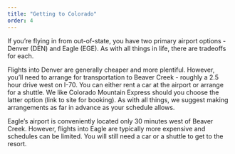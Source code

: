 ```yaml
---
title: "Getting to Colorado"
order: 4
---
```


If you’re flying in from out-of-state, you have two primary airport options - Denver (DEN) and Eagle (EGE).  As with all things in life, there are tradeoffs for each.

Flights into Denver are generally cheaper and more plentiful. However, you’ll need to arrange for transportation to Beaver Creek - roughly a 2.5 hour drive west on I-70. You can either rent a car at the airport or arrange for a shuttle. We like Colorado Mountain Express should you choose the latter option (link to site for booking). As with all things, we suggest making arrangements as far in advance as your schedule allows.

Eagle’s airport is conveniently located only 30 minutes west of Beaver Creek. However, flights into Eagle are typically more expensive and schedules can be limited. You will still need a car or a shuttle to get to the resort.
